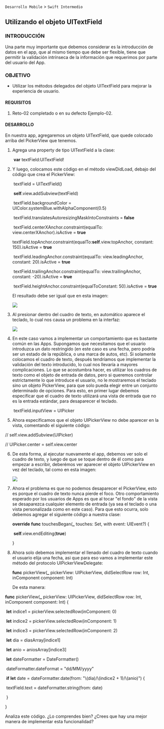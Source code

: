 
`Desarrollo Mobile` > `Swift Intermedio` 

## Utilizando el objeto UITextField

### INTRODUCCIÓN

Una parte muy importante que debemos considerar es la introducción de datos en el app, que al mismo tiempo que debe ser flexible, tiene que permitir la validación intrínseca de la información que requerimos por parte del usuario del App.



### OBJETIVO

- Utilizar los métodos delegados del objeto UITextField para mejorar la experiencia de usuario.

#### REQUISITOS

1. Reto-02 completado o en su defecto Ejemplo-02.

#### DESARROLLO

En nuestra app, agregaremos un objeto UITextField, que quede colocado arriba del PickerView que tenemos.

1. Agrega una property de tipo UITextField a la clase:

   ​    **var** textField:UITextField!

   

2. Y luego, colocamos este código en el método viewDidLoad, debajo del código que crea el PickerView:

   ​	textField = UITextField()

   ​    **self**.view.addSubview(textField)

   ​    textField.backgroundColor = UIColor.systemBlue.withAlphaComponent(0.5)

   ​    textField.translatesAutoresizingMaskIntoConstraints = **false**

   ​    textField.centerXAnchor.constraint(equalTo: view.centerXAnchor).isActive = **true**

   ​    textField.topAnchor.constraint(equalTo:**self**.view.topAnchor, constant: 150).isActive = **true**

   ​    textField.leadingAnchor.constraint(equalTo: view.leadingAnchor, constant: 20).isActive = **true**

   ​    textField.trailingAnchor.constraint(equalTo: view.trailingAnchor, constant: -20).isActive = **true**

   ​    textField.heightAnchor.constraint(equalToConstant: 50).isActive = **true**

   

   El resultado debe ser igual que en esta imagen:

   ![](0.png)

3. Al presionar dentro del cuadro de texto, en automático aparece el teclado, lo cual nos causa un problema en la interfaz:

   ![](1.png)

4. En este caso vamos a implementar un comportamiento que es bastante común en las Apps. Supongamos que necesitamos que el usuario introduzca un dato restringido (en este caso es una fecha, pero podría ser un estado de la república, o una marca de autos, etc). Si solamente colocamos el cuadro de texto, después tendríamos que implementar la validación del texto introducido, lo cual nos llevaría a mayores complicaciones. Lo que se acostumbra hacer, es utilizar los cuadros de texto como el objeto de entrada de datos, pero si queremos controlar estrictamente lo que introduce el usuario, no le mostraremos el teclado sino un objeto PickerView, para que solo pueda elegir entre un conjunto determinado de opciones. Para esto, en primer lugar debemos especificar que el cuadro de texto utilizará una vista de entrada que no es la entrada estándar, para desaparecer el teclado.

   ​	textField.inputView = UIPicker

   

5.  Ahora especificamos que el objeto UIPickerView no debe aparecer en la vista, comentando el siguiente código:

   //    self.view.addSubview(UIPicker)

   //    UIPicker.center = self.view.center

   

6. De esta forma, al ejecutar nuevamente el app, debemos ver solo el cuadro de texto, y luego de que se toque dentro de él como para empezar a escribir, deberémos ver aparecer el objeto UIPickerView en vez del teclado, tal como en esta imagen:

   ![](2.png)

   

7. Ahora el problema es que no podemos desaparecer el PickerView, esto es porque el cuadro de texto nunca pierde el foco. Otro comportamiento esperado por los usuarios de Apps es que al tocar "el fondo" de la vista se desaparezca cualquier elemento de entrada (ya sea el teclado o una vista personalizada como en este caso). Para que esto ocurra, solo debemos agregar el siguiente código a nuestra clase:

   **override** **func** touchesBegan(**_** touches: Set<UITouch>, with event: UIEvent?) {

   ​    **self**.view.endEditing(**true**)

     }

   

8. Ahora solo debemos implementar el llenado del cuadro de texto cuando el usuario elija una fecha, asi que para eso vamos a implementar este método del protocolo UIPickerViewDelegate:

    **func** pickerView(**_** pickerView: UIPickerView, didSelectRow row: Int, inComponent component: Int)

   

   De esta manera:

**func** pickerView(**_** pickerView: UIPickerView, didSelectRow row: Int, inComponent component: Int) {

   ​    **let** indice1 = pickerView.selectedRow(inComponent: 0)

   ​    **let** indice2 = pickerView.selectedRow(inComponent: 1)

   ​    **let** indice3 = pickerView.selectedRow(inComponent: 2)

   ​    **let** dia = diasArray[indice1]

   ​    **let** anio = aniosArray[indice3]

   ​    **let** dateFormatter = DateFormatter()

   ​    dateFormatter.dateFormat = "dd/MM/yyyy"

   ​    **if** **let** date = dateFormatter.date(from: "\\(dia)/\\(indice2 + 1)/\\(anio)") {

   ​      textField.text = dateFormatter.string(from: date)

   ​    }

}



Analiza este código. ¿Lo comprendes bien? ¿Crees que hay una mejor manera de implementar esta funcionalidad?

